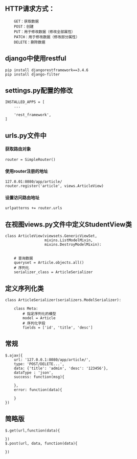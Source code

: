 ## HTTP请求方式：
```	
	GET：获取数据
	POST：创建
	PUT：用于修改数据（修改全部属性）
	PATCH：用于修改数据（修改部分属性）
	DELETE：删除数据
```

## django中使用restful
```
pip install djangorestframework==3.4.6
pip install django-filter
```

## settings.py配置的修改
```
INSTALLED_APPS = [
	...

    'rest_framework',
]
```

## urls.py文件中
#### 获取路由对象
```
router = SimpleRouter()
```

#### 使用router注册的地址
```
127.0.01:8080/app/article/
router.register('article', views.ArticleView)
```

#### 设置访问路由地址
```
urlpatterns += router.urls
```

## 在视图views.py文件中定义StudentView类
```
class ArticleView(viewsets.GenericViewSet,
                  mixins.ListModelMixin,
                  mixins.DestroyModelMixin):


    # 查询数据
    queryset = Article.objects.all()
    # 序列化
    serializer_class = ArticleSerializer
```


## 定义序列化类
```
class ArticleSerializer(serializers.ModelSerializer):

    class Meta:
        # 指定序列化的模型
        model = Article
        # 序列化字段
        fields = ['id', 'title', 'desc']
```

## 常规
```
$.ajax({
	url: '127.0.0.1:8080/app/article/',
	type: 'POST/DELETE...',
	data: {'title': 'admin', 'desc': '123456'},
	dataType : 'json',
	success: function(msg){
		
	},
	error: function(data){

	}		
})
```

## 简略版
```
$.get(url,function(data){

})
$.post(url, data, function(data){

})
```







